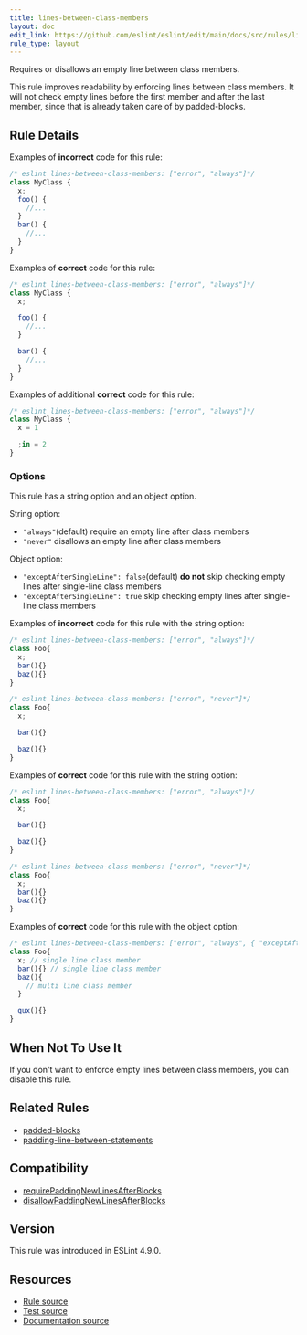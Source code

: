 ```yaml
---
title: lines-between-class-members
layout: doc
edit_link: https://github.com/eslint/eslint/edit/main/docs/src/rules/lines-between-class-members.md
rule_type: layout
---
```


<!--FIXABLE-->

Requires or disallows an empty line between class members.

This rule improves readability by enforcing lines between class members. It will not check empty lines before the first member and after the last member, since that is already taken care of by padded-blocks.

## Rule Details

Examples of **incorrect** code for this rule:

```js
/* eslint lines-between-class-members: ["error", "always"]*/
class MyClass {
  x;
  foo() {
    //...
  }
  bar() {
    //...
  }
}
```

Examples of **correct** code for this rule:

```js
/* eslint lines-between-class-members: ["error", "always"]*/
class MyClass {
  x;

  foo() {
    //...
  }

  bar() {
    //...
  }
}
```

Examples of additional **correct** code for this rule:

```js
/* eslint lines-between-class-members: ["error", "always"]*/
class MyClass {
  x = 1

  ;in = 2
}
```

### Options

This rule has a string option and an object option.

String option:

* `"always"`(default) require an empty line after class members
* `"never"` disallows an empty line after class members

Object option:

* `"exceptAfterSingleLine": false`(default) **do not** skip checking empty lines after single-line class members
* `"exceptAfterSingleLine": true` skip checking empty lines after single-line class members

Examples of **incorrect** code for this rule with the string option:

```js
/* eslint lines-between-class-members: ["error", "always"]*/
class Foo{
  x;
  bar(){}
  baz(){}
}

/* eslint lines-between-class-members: ["error", "never"]*/
class Foo{
  x;

  bar(){}

  baz(){}
}
```

Examples of **correct** code for this rule with the string option:

```js
/* eslint lines-between-class-members: ["error", "always"]*/
class Foo{
  x;

  bar(){}

  baz(){}
}

/* eslint lines-between-class-members: ["error", "never"]*/
class Foo{
  x;
  bar(){}
  baz(){}
}
```

Examples of **correct** code for this rule with the object option:

```js
/* eslint lines-between-class-members: ["error", "always", { "exceptAfterSingleLine": true }]*/
class Foo{
  x; // single line class member
  bar(){} // single line class member
  baz(){
    // multi line class member
  }

  qux(){}
}
```

## When Not To Use It

If you don't want to enforce empty lines between class members, you can disable this rule.

## Related Rules

* [padded-blocks](padded-blocks)
* [padding-line-between-statements](padding-line-between-statements)

## Compatibility

* [requirePaddingNewLinesAfterBlocks](https://jscs-dev.github.io/rule/requirePaddingNewLinesAfterBlocks)
* [disallowPaddingNewLinesAfterBlocks](https://jscs-dev.github.io/rule/disallowPaddingNewLinesAfterBlocks)

## Version

This rule was introduced in ESLint 4.9.0.

## Resources

* [Rule source](https://github.com/eslint/eslint/tree/HEAD/lib/rules/lines-between-class-members.js)
* [Test source](https://github.com/eslint/eslint/tree/HEAD/tests/lib/rules/lines-between-class-members.js)
* [Documentation source](https://github.com/eslint/eslint/tree/HEAD/docs/src/rules/lines-between-class-members.md)
